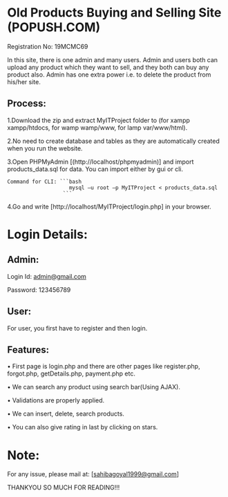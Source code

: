 # Old Products Buying and Selling Site (POPUSH.COM)
Registration No: 19MCMC69

In this site, there is one admin and many users. Admin and users both can upload any product which they want to sell, and they both can buy any product also. 
Admin has one extra power i.e. to delete the product from his/her site.

## Process:
1.Download the zip and extract MyITProject folder to (for xampp xampp/htdocs, for wamp wamp/www, for lamp var/www/html).

2.No need to create database and tables as they are automatically created when you run the website.

3.Open PHPMyAdmin [(http://localhost/phpmyadmin)] and import products_data.sql for data. You can import either by gui or cli.

    Command for CLI: ```bash
                        mysql –u root –p MyITProject < products_data.sql
                      ``` 
                      
4.Go and write [http://localhost/MyITProject/login.php] in your browser.

# Login Details:

## Admin:
Login Id: admin@gmail.com

Password: 123456789

## User:
For user, you first have to register and then login.

## Features:
• First page is login.php and there are other pages like  register.php, forgot.php, getDetails.php, payment.php etc. 

• We can search any product using search bar(Using AJAX).

• Validations are properly applied.

• We can insert, delete, search products.

• You can also give rating in last by clicking on stars.

# Note:
For any issue, please mail at: [sahibagoyal1999@gmail.com]

THANKYOU SO MUCH FOR READING!!!
